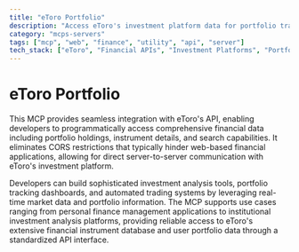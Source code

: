 ```yaml
---
title: "eToro Portfolio"
description: "Access eToro's investment platform data for portfolio tracking and financial analysis via API integration without CORS restrictions."
category: "mcps-servers"
tags: ["mcp", "web", "finance", "utility", "api", "server"]
tech_stack: ["eToro", "Financial APIs", "Investment Platforms", "Portfolio Management", "Market Data"]
---
```


# eToro Portfolio

This MCP provides seamless integration with eToro's API, enabling developers to programmatically access comprehensive financial data including portfolio holdings, instrument details, and search capabilities. It eliminates CORS restrictions that typically hinder web-based financial applications, allowing for direct server-to-server communication with eToro's investment platform.

Developers can build sophisticated investment analysis tools, portfolio tracking dashboards, and automated trading systems by leveraging real-time market data and portfolio information. The MCP supports use cases ranging from personal finance management applications to institutional investment analysis platforms, providing reliable access to eToro's extensive financial instrument database and user portfolio data through a standardized API interface.
